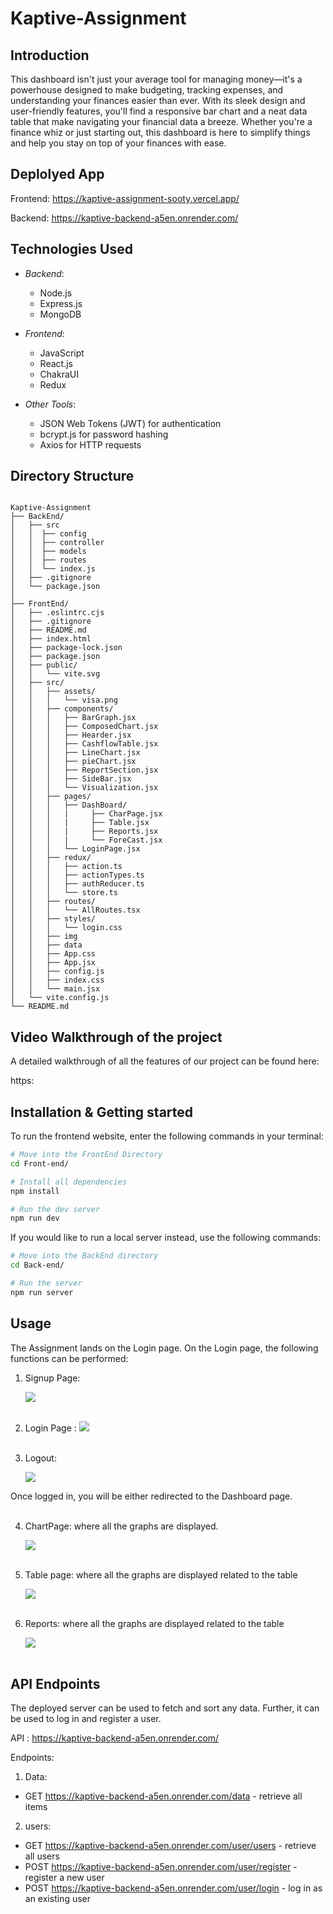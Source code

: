 # Kaptive-Assignment


## Introduction

This dashboard isn't just your average tool for managing money—it's a powerhouse designed to make budgeting, tracking expenses, and understanding your finances easier than ever. With its sleek design and user-friendly features, you'll find a responsive bar chart and a neat data table that make navigating your financial data a breeze. Whether you're a finance whiz or just starting out, this dashboard is here to simplify things and help you stay on top of your finances with ease.



## Deplolyed App

Frontend: https://kaptive-assignment-sooty.vercel.app/

Backend: https://kaptive-backend-a5en.onrender.com/


## Technologies Used
- *Backend*:
  - Node.js
  - Express.js
  - MongoDB
- *Frontend*:
  - JavaScript
  - React.js
  - ChakraUI
  - Redux
  
- *Other Tools*:
  - JSON Web Tokens (JWT) for authentication
  - bcrypt.js for password hashing
  - Axios for HTTP requests

## Directory Structure

```

Kaptive-Assignment
├── BackEnd/
│   ├── src
│   │  ├── config
│   │  ├── controller
│   │  ├── models
│   │  ├── routes
│   │  └── index.js
│   ├── .gitignore
│   └── package.json
│   
├── FrontEnd/
│   ├── .eslintrc.cjs
│   ├── .gitignore
│   ├── README.md
│   ├── index.html
│   ├── package-lock.json
│   ├── package.json
│   ├── public/
│   │   └── vite.svg
│   ├── src/
│   │   ├── assets/
│   │   │   └── visa.png
│   │   ├── components/
│   │   │   ├── BarGraph.jsx
│   │   │   ├── ComposedChart.jsx
│   │   │   ├── Hearder.jsx
│   │   │   ├── CashflowTable.jsx
│   │   │   ├── LineChart.jsx
│   │   │   ├── pieChart.jsx
│   │   │   ├── ReportSection.jsx
│   │   │   ├── SideBar.jsx
│   │   │   └── Visualization.jsx
│   │   ├── pages/
│   │   │   ├── DashBoard/
│   │   │   |     ├── CharPage.jsx
│   │   │   |     ├── Table.jsx
│   │   │   |     ├── Reports.jsx
│   │   │   |     └── ForeCast.jsx
│   │   │   └── LoginPage.jsx
│   │   ├── redux/
│   │   │   ├── action.ts
│   │   │   ├── actionTypes.ts
│   │   │   ├── authReducer.ts
│   │   │   └── store.ts
│   │   ├── routes/
│   │   │   └── AllRoutes.tsx
│   │   ├── styles/
│   │   │   └── login.css
│   │   ├── img
│   │   ├── data
│   │   ├── App.css
│   │   ├── App.jsx
│   │   ├── config.js
│   │   ├── index.css
│   │   └── main.jsx
│   └── vite.config.js
└── README.md

```

## Video Walkthrough of the project

A detailed walkthrough of all the features of our project can be found here:

https:

## Installation & Getting started

To run the frontend website, enter the following commands in your terminal:

```bash
# Move into the FrontEnd Directory
cd Front-end/

# Install all dependencies
npm install

# Run the dev server
npm run dev
```


If you would like to run a local server instead, use the following commands:

```bash
# Move into the BackEnd directory
cd Back-end/

# Run the server
npm run server
```


## Usage

The Assignment lands on the Login page. On the Login page, the following functions can be performed:


1. Signup Page:

    <img src="./Front-end/src/img/Keptive_signup.png">

    <br>
    <br>

2. Login Page :
    <img src="./Front-end/src/img/keptive_signin.png">
    <br>
    <br>


3. Logout:

    <img src="./Front-end/src/img/keptive_logout.png">     <br>

Once logged in, you will be either redirected to the Dashboard page.
    <br>
    <br>


4. ChartPage: where all the graphs are displayed.
       <br>


    <img src="./Front-end/src/img/keptive_chart.png">

    <br>
    <br>

6. Table page: where all the graphs are displayed related to the table     <br>

    <img src="./Front-end/src/img/keptive_table.png">
        <br>
    <br>


7. Reports: where all the graphs are displayed related to the table     <br>

    <img src="./Front-end/src/img/keptive_report.png">     <br>
    <br>



## API Endpoints

The deployed server can be used to fetch and sort any data. Further, it can be used to log in and register a user.

API : https://kaptive-backend-a5en.onrender.com/

Endpoints: 

1. Data: 

- GET https://kaptive-backend-a5en.onrender.com/data - retrieve all items

2. users:

- GET https://kaptive-backend-a5en.onrender.com/user/users - retrieve all users
- POST https://kaptive-backend-a5en.onrender.com/user/register - register a new user
- POST https://kaptive-backend-a5en.onrender.com/user/login - log in as an existing user

